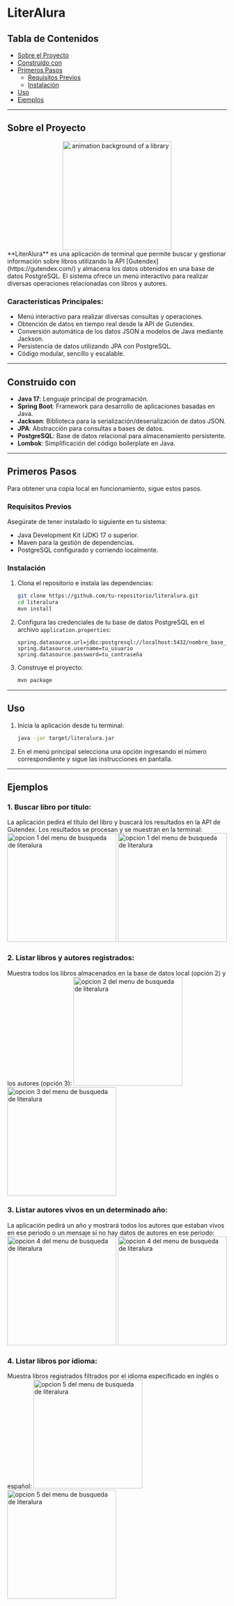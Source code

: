 # LiterAlura

## Tabla de Contenidos
- [Sobre el Proyecto](#sobre-el-proyecto)
- [Construido con](#construido-con)
- [Primeros Pasos](#primeros-pasos)
    - [Requisitos Previos](#requisitos-previos)
    - [Instalación](#instalación)
- [Uso](#uso)
- [Ejemplos](#ejemplos)

---

## Sobre el Proyecto

<div align="center" padding="20">
<img src="src/main/resources/images/background.jpeg" alt="animation background of a library" height="250px" >
</div>
**LiterAlura** es una aplicación de terminal que permite buscar y gestionar información sobre libros utilizando la API [Gutendex](https://gutendex.com/) y almacena los datos obtenidos en una base de datos PostgreSQL. El sistema ofrece un menú interactivo para realizar diversas operaciones relacionadas con libros y autores.

### Características Principales:
- Menú interactivo para realizar diversas consultas y operaciones.
- Obtención de datos en tiempo real desde la API de Gutendex.
- Conversión automática de los datos JSON a modelos de Java mediante Jackson.
- Persistencia de datos utilizando JPA con PostgreSQL.
- Código modular, sencillo y escalable.

---

## Construido con

- **Java 17**: Lenguaje principal de programación.
- **Spring Boot**: Framework para desarrollo de aplicaciones basadas en Java.
- **Jackson**: Biblioteca para la serialización/deserialización de datos JSON.
- **JPA**: Abstracción para consultas a bases de datos.
- **PostgreSQL**: Base de datos relacional para almacenamiento persistente.
- **Lombok**: Simplificación del código boilerplate en Java.

---

## Primeros Pasos

Para obtener una copia local en funcionamiento, sigue estos pasos.

### Requisitos Previos

Asegúrate de tener instalado lo siguiente en tu sistema:
- Java Development Kit (JDK) 17 o superior.
- Maven para la gestión de dependencias.
- PostgreSQL configurado y corriendo localmente.

### Instalación

1. Clona el repositorio e instala las dependencias:
   ```bash
   git clone https://github.com/tu-repositorio/literalura.git
   cd literalura
   mvn install
   ```

2. Configura las credenciales de tu base de datos PostgreSQL en el archivo `application.properties`:
   ```properties
   spring.datasource.url=jdbc:postgresql://localhost:5432/nombre_base_datos
   spring.datasource.username=tu_usuario
   spring.datasource.password=tu_contraseña
   ```

3. Construye el proyecto:
   ```bash
   mvn package
   ```

---

## Uso

1. Inicia la aplicación desde tu terminal:
   ```bash
   java -jar target/literalura.jar
   ```

2. En el menú principal selecciona una opción ingresando el número correspondiente y sigue las instrucciones en 
   pantalla.
---

## Ejemplos

### 1. Buscar libro por título:
La aplicación pedirá el título del libro y buscará los resultados en la API de Gutendex. Los resultados se procesan 
y se muestran en la terminal:
<img src="src/main/resources/images/opcion1.png" alt="opcion 1 del menu de busqueda de literalura" height="250px">
<img src="src/main/resources/images/opcion1-error.png" alt="opcion 1 del menu de busqueda de literalura" height="250px">

### 2. Listar libros y autores registrados:
Muestra todos los libros almacenados en la base de datos local (opción 2) y los autores (opción 3):
<img src="src/main/resources/images/opcion2.png" alt="opcion 2 del menu de busqueda de literalura" height="250px">
<img src="src/main/resources/images/opcion3.png" alt="opcion 3 del menu de busqueda de literalura" height="250px">

### 3. Listar autores vivos en un determinado año:
La aplicación pedirá un año y mostrará todos los autores que estaban vivos en ese periodo o un mensaje si no hay 
datos de autores en ese periodo:
<img src="src/main/resources/images/opcion4.png" alt="opcion 4 del menu de busqueda de literalura" height="250px">
<img src="src/main/resources/images/opcion4-error.png" alt="opcion 4 del menu de busqueda de literalura" 
height="250px">

### 4. Listar libros por idioma:
Muestra libros registrados filtrados por el idioma especificado en inglés o español:
<img src="src/main/resources/images/opcion5.png" alt="opcion 5 del menu de busqueda de literalura" height="250px">
<img src="src/main/resources/images/opcion5-error.png" alt="opcion 5 del menu de busqueda de literalura" height="250px">

